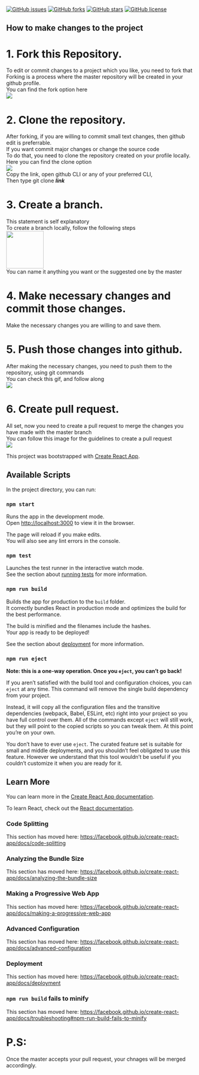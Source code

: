 [![GitHub issues](https://img.shields.io/github/issues/stephin007/WeatherMan)](https://github.com/stephin007/WeatherMan/issues)
[![GitHub forks](https://img.shields.io/github/forks/stephin007/WeatherMan)](https://github.com/stephin007/WeatherMan/network)
[![GitHub stars](https://img.shields.io/github/stars/stephin007/WeatherMan)](https://github.com/stephin007/WeatherMan/stargazers)
[![GitHub license](https://img.shields.io/github/license/stephin007/WeatherMan)](https://github.com/stephin007/WeatherMan)

## How to make changes to the project
# 1. Fork this Repository.
To edit or commit changes to a project which you like, you need to fork that<br>
Forking is a process where the master repository will be created in your github profile.<br>
You can find the fork option here<br>
<img src="https://github-images.s3.amazonaws.com/help/bootcamp/Bootcamp-Fork.png">

# 2. Clone the repository.
After forking, if you are willing to commit small text changes, then github edit is preferrable.<br>
If you want commit major changes or change the source code<br>
To do that, you need to clone the repository created on your profile locally.<br>
Here you can find the clone option<br>
<img src="https://blogs.sap.com/wp-content/uploads/2019/07/2019-07-12_11-18-03.jpg"><br>
Copy the link, open github CLI or any of your preferred CLI,<br>
Then type git clone ***link***

# 3. Create a branch.
This statement is self explanatory<br>
To create a branch locally, follow the following steps<br>
<img style="width:100px;" src="https://i.stack.imgur.com/6qEWk.jpg"><br>
You can name it anything you want or the suggested one by the master<br>

# 4. Make necessary changes and commit those changes.

Make the necessary changes you are willing to and save them.<br>

# 5. Push those changes into github.

After making the necessary changes, you need to push them to the repository, using git commands<br>
You can check this gif, and follow along<br>
<img src="https://i.imgur.com/48uur3D.gif">

# 6. Create pull request.

All set, now you need to create a pull request to merge the changes you have made with the master branch<br>
You can follow this image for the guidelines to create a pull request<br>
<img src="https://storage.googleapis.com/cdn.thenewstack.io/media/2018/06/bd933597-propen.png"><br>

This project was bootstrapped with [Create React App](https://github.com/facebook/create-react-app).

## Available Scripts

In the project directory, you can run:

### `npm start`

Runs the app in the development mode.<br />
Open [http://localhost:3000](http://localhost:3000) to view it in the browser.

The page will reload if you make edits.<br />
You will also see any lint errors in the console.

### `npm test`

Launches the test runner in the interactive watch mode.<br />
See the section about [running tests](https://facebook.github.io/create-react-app/docs/running-tests) for more information.

### `npm run build`

Builds the app for production to the `build` folder.<br />
It correctly bundles React in production mode and optimizes the build for the best performance.

The build is minified and the filenames include the hashes.<br />
Your app is ready to be deployed!

See the section about [deployment](https://facebook.github.io/create-react-app/docs/deployment) for more information.

### `npm run eject`

**Note: this is a one-way operation. Once you `eject`, you can’t go back!**

If you aren’t satisfied with the build tool and configuration choices, you can `eject` at any time. This command will remove the single build dependency from your project.

Instead, it will copy all the configuration files and the transitive dependencies (webpack, Babel, ESLint, etc) right into your project so you have full control over them. All of the commands except `eject` will still work, but they will point to the copied scripts so you can tweak them. At this point you’re on your own.

You don’t have to ever use `eject`. The curated feature set is suitable for small and middle deployments, and you shouldn’t feel obligated to use this feature. However we understand that this tool wouldn’t be useful if you couldn’t customize it when you are ready for it.

## Learn More

You can learn more in the [Create React App documentation](https://facebook.github.io/create-react-app/docs/getting-started).

To learn React, check out the [React documentation](https://reactjs.org/).

### Code Splitting

This section has moved here: https://facebook.github.io/create-react-app/docs/code-splitting

### Analyzing the Bundle Size

This section has moved here: https://facebook.github.io/create-react-app/docs/analyzing-the-bundle-size

### Making a Progressive Web App

This section has moved here: https://facebook.github.io/create-react-app/docs/making-a-progressive-web-app

### Advanced Configuration

This section has moved here: https://facebook.github.io/create-react-app/docs/advanced-configuration

### Deployment

This section has moved here: https://facebook.github.io/create-react-app/docs/deployment

### `npm run build` fails to minify

This section has moved here: https://facebook.github.io/create-react-app/docs/troubleshooting#npm-run-build-fails-to-minify

# P.S:<br>
Once the master accepts your pull request, your chnages will be merged accordingly.<br>
